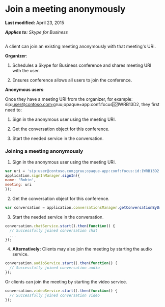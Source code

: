
# Join a meeting anonymously

 **Last modified:** April 23, 2015

 _**Applies to:** Skype for Business_




## 

A client can join an existing meeting anonymously with that meeting's URI.

 **Organizer**:


1. Schedules a Skype for Business conference and shares meeting URI with the user.
    
2. Ensures conference allows all users to join the conference.
    
 **Anonymous users**:

Once they have a meeting URI from the organizer, for example: sip:user@contoso.com;gruu;opaque=app:conf:focus:id:1WRB13D2, they first need to:


1. Sign in the anonymous user using the meeting URI.
    
2. Get the conversation object for this conference.
    
3. Start the needed service in the conversation.
    

### Joining a meeting anonymously


1. Sign in the anonymous user using the meeting URI.

  ```js
  var uri = 'sip:user@contoso.com;gruu;opaque-app:conf:focus:id:1WRB13D2';
application.signInManager.signIn({
  name: 'Robin',
  meeting: uri
});

  ```

2. Get the conversation object for this conference.

  ```js
  var conversation = application.conversationsManager.getConversationByUri(uri)
  ```

3. Start the needed service in the conversation.

  ```js
  conversation.chatService.start().then(function() {
	// Successfully joined conversation chat
	...
});
  ```

4.  **Alternatively:** Clients may also join the meeting by starting the audio service.

  ```js
  conversation.audioService.start().then(function() {
	// Successfully joined conversation audio
});
  ```


Or clients can join the meeting by starting the video service.
    


  ```js
  conversation.videoService.start().then(function() {
	// Successfully joined conversation video
});
  ```

